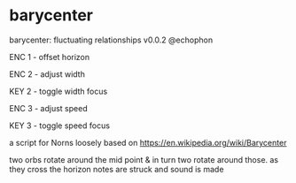 # barycenter

 barycenter: fluctuating relationships
v0.0.2 @echophon

ENC 1 - offset horizon

ENC 2 - adjust width

KEY 2 - toggle width focus

ENC 3 - adjust speed

KEY 3 - toggle speed focus

a script for Norns loosely based on https://en.wikipedia.org/wiki/Barycenter 

two orbs rotate around the mid point & in turn two rotate around those.  as they cross the horizon notes are struck and sound is made
